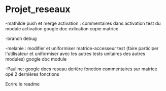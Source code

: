 # Projet_reseaux

-mathilde push et merge activation :
    commentaires dans activation 
    test du module activation 
    google doc exlication
    copie matrice 
    
  
-branch debug

-melanie :
  modifier et uniformiser matrice-accesseur test (faire participer l'utilisateur et uniformiser avec les autres tests unitaires des autres modules)
  google doc module
  
-Pauline:
google docs
reseau derière fonction
commentaires sur matrice opé 2 dernières fonctions 


Ecrire le readme 




 
